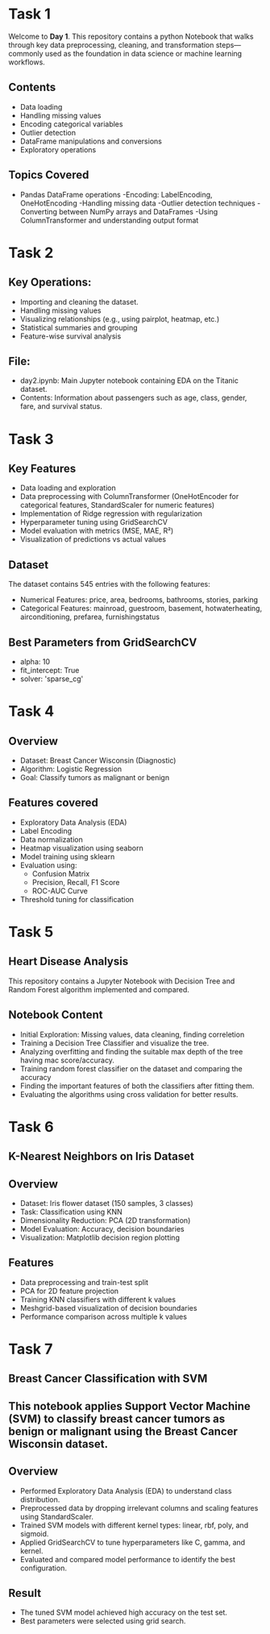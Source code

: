 # Task 1
Welcome to **Day 1**. This repository contains a python Notebook that walks through key data preprocessing, cleaning, and transformation steps—commonly used as the foundation in data science or machine learning workflows.

## Contents
 - Data loading
  - Handling missing values
  - Encoding categorical variables
  - Outlier detection
  - DataFrame manipulations and conversions
  - Exploratory operations


## Topics Covered
   - Pandas DataFrame operations
     -Encoding: LabelEncoding, OneHotEncoding
     -Handling missing data
     -Outlier detection techniques
     -Converting between NumPy arrays and DataFrames
     -Using ColumnTransformer and understanding output format

     

# Task 2

## Key Operations:

 - Importing and cleaning the dataset.
 - Handling missing values
 - Visualizing relationships (e.g., using pairplot, heatmap, etc.)
 - Statistical summaries and grouping
 - Feature-wise survival analysis

## File:
- day2.ipynb: Main Jupyter notebook containing EDA on the Titanic dataset.
- Contents: Information about passengers such as age, class, gender, fare, and survival status.



# Task 3

## Key Features
 - Data loading and exploration
 - Data preprocessing with ColumnTransformer (OneHotEncoder for categorical features, StandardScaler for numeric features)
 - Implementation of Ridge regression with regularization
 - Hyperparameter tuning using GridSearchCV
 - Model evaluation with metrics (MSE, MAE, R²)
 - Visualization of predictions vs actual values

 ## Dataset
 The dataset contains 545 entries with the following features:
 - Numerical Features: price, area, bedrooms, bathrooms, stories, parking
 - Categorical Features: mainroad, guestroom, basement, hotwaterheating, airconditioning, prefarea, furnishingstatus

## Best Parameters from GridSearchCV
 - alpha: 10
 - fit_intercept: True
 - solver: 'sparse_cg'


# Task 4

## Overview

- Dataset: Breast Cancer Wisconsin (Diagnostic)
- Algorithm: Logistic Regression
- Goal: Classify tumors as malignant or benign

## Features covered

- Exploratory Data Analysis (EDA)
- Label Encoding
- Data normalization
- Heatmap visualization using seaborn
- Model training using sklearn
- Evaluation using:
   - Confusion Matrix
   - Precision, Recall, F1 Score
   - ROC-AUC Curve
- Threshold tuning for classification

# Task 5
## Heart Disease Analysis
This repository contains a Jupyter Notebook with Decision Tree and Random Forest algorithm implemented and compared. 

## Notebook Content
- Initial Exploration: Missing values, data cleaning, finding correletion
- Training a Decision Tree Classifier and visualize the tree.
- Analyzing overfitting and finding the suitable max depth of the tree having mac score/accuracy.
- Training random forest classifier on the dataset and comparing the accuracy
- Finding the important features of both the classifiers after fitting them.
- Evaluating the algorithms using cross validation for better results.


# Task 6
## K-Nearest Neighbors on Iris Dataset

## Overview
- Dataset: Iris flower dataset (150 samples, 3 classes)
- Task: Classification using KNN
- Dimensionality Reduction: PCA (2D transformation)
- Model Evaluation: Accuracy, decision boundaries
- Visualization: Matplotlib decision region plotting


## Features
- Data preprocessing and train-test split
- PCA for 2D feature projection
- Training KNN classifiers with different k values
- Meshgrid-based visualization of decision boundaries
- Performance comparison across multiple k values


# Task 7
## Breast Cancer Classification with SVM
## This notebook applies Support Vector Machine (SVM) to classify breast cancer tumors as benign or malignant using the Breast Cancer Wisconsin dataset.

## Overview
- Performed Exploratory Data Analysis (EDA) to understand class distribution.
- Preprocessed data by dropping irrelevant columns and scaling features using StandardScaler.
- Trained SVM models with different kernel types: linear, rbf, poly, and sigmoid.
- Applied GridSearchCV to tune hyperparameters like C, gamma, and kernel.
- Evaluated and compared model performance to identify the best configuration.

## Result
- The tuned SVM model achieved high accuracy on the test set.
- Best parameters were selected using grid search.

